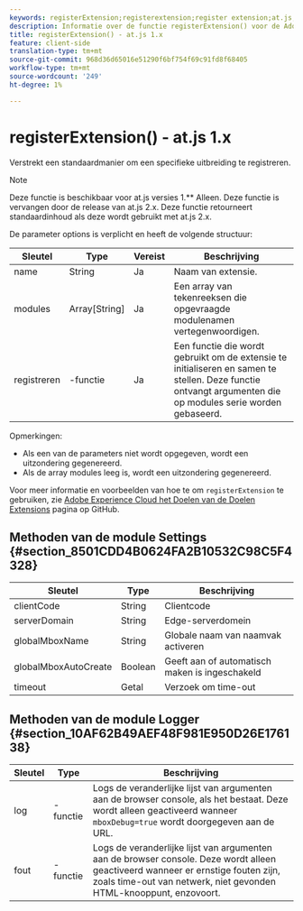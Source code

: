 ```yaml
---
keywords: registerExtension;registerextension;register extension;at.js;functions;function;clientCode;serverDomain;globalMboxName;globalMboxAutoCreate;timeout
description: Informatie over de functie registerExtension() voor de Adobe Target at.js JavaScript-bibliotheek.
title: registerExtension() - at.js 1.x
feature: client-side
translation-type: tm+mt
source-git-commit: 968d36d65016e51290f6bf754f69c91fd8f68405
workflow-type: tm+mt
source-wordcount: '249'
ht-degree: 1%

---
```



# registerExtension() - at.js 1.x

Verstrekt een standaardmanier om een specifieke uitbreiding te registreren.

>[!NOTE]
>
>Deze functie is beschikbaar voor at.js versies 1.** Alleen. Deze functie is vervangen door de release van at.js 2.x. Deze functie retourneert standaardinhoud als deze wordt gebruikt met at.js 2.x.

De parameter options is verplicht en heeft de volgende structuur:

| Sleutel | Type | Vereist | Beschrijving |
|--- |--- |--- |--- |
| name | String | Ja | Naam van extensie. |
| modules | Array[String] | Ja | Een array van tekenreeksen die opgevraagde modulenamen vertegenwoordigen. |
| registreren | -functie | Ja | Een functie die wordt gebruikt om de extensie te initialiseren en samen te stellen. Deze functie ontvangt argumenten die op modules serie worden gebaseerd. |

Opmerkingen:

* Als een van de parameters niet wordt opgegeven, wordt een uitzondering gegenereerd.
* Als de array modules leeg is, wordt een uitzondering gegenereerd.

Voor meer informatie en voorbeelden van hoe te om `registerExtension` te gebruiken, zie [Adobe Experience Cloud het Doelen van de Doelen Extensions](https://github.com/Adobe-Marketing-Cloud/target-atjs-extensions) pagina op GitHub.

## Methoden van de module Settings {#section_8501CDD4B0624FA2B10532C98C5F4328}

| Sleutel | Type | Beschrijving |
|--- |--- |--- |
| clientCode | String | Clientcode |
| serverDomain | String | Edge-serverdomein |
| globalMboxName | String | Globale naam van naamvak activeren |
| globalMboxAutoCreate | Boolean | Geeft aan of automatisch maken is ingeschakeld |
| timeout | Getal | Verzoek om time-out |

## Methoden van de module Logger {#section_10AF62B49AEF48F981E950D26E176138}

| Sleutel | Type | Beschrijving |
|--- |--- |--- |
| log | -functie | Logs de veranderlijke lijst van argumenten aan de browser console, als het bestaat. Deze wordt alleen geactiveerd wanneer `mboxDebug=true` wordt doorgegeven aan de URL. |
| fout | -functie | Logs de veranderlijke lijst van argumenten aan de browser console. Deze wordt alleen geactiveerd wanneer er ernstige fouten zijn, zoals time-out van netwerk, niet gevonden HTML-knooppunt, enzovoort. |
